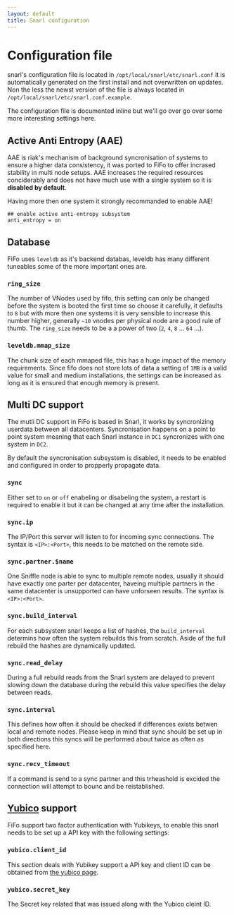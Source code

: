 ```yaml
---
layout: default
title: Snarl configuration
---
```

# Configuration file

snarl's configuration file is located in `/opt/local/snarl/etc/snarl.conf` it is automatically generated on the first install and not overwritten on updates. Non the less the newst version of the file is always located in `/opt/local/snarl/etc/snarl.conf.example`.

The configuration file is documented inline but we'll go over go over some more interesting settings here.

## Active Anti Entropy (AAE)

AAE is riak's mechanism of background syncronisation of systems to ensure a higher data consistency, it was ported to FiFo to offer incrased stability in multi node setups. AAE increases the required resources conciderably and does not have much use with a single system so it is **disabled by default**.

Having more then one system it strongly recommanded to enable AAE!

```
## enable active anti-entropy subsystem
anti_entropy = on
```

## Database

FiFo uses `leveldb` as it's backend databas, leveldb has many different tuneables some of the more important ones are.

### `ring_size`
The number of VNodes used by fifo, this setting can only be changed before the system is booted the first time so choose it carefully, it defaults to `8` but with more then one systems it is very sensible to increase this number higher, generally `~10` vnodes per physical node are a good rule of thumb. The `ring_size` needs to be a a power of two (`2`, `4`, `8` ... `64` ...).

### `leveldb.mmap_size`
The chunk size of each mmaped file, this has a huge impact of the memory requirements. Since fifo does not store lots of data a setting of `1MB` is a valid value for small and medium installations, the settings can be increased as long as it is ensured that enough memory is present.

## Multi DC support
The mutli DC support in FiFo is based in Snarl, it works by syncronizing userdata between all datacenters. Syncronisation happens on a point to point system meaning that each Snarl instance in `DC1` syncronizes with one system in `DC2`.

By default the syncronisation subsystem is disabled, it needs to be enabled and configured in order to propperly propagate data.

### `sync`
Either set to `on` or `off` enabeling or disabeling the system, a restart is required to enable it but it can be changed at any time after the installation.

### `sync.ip`
The IP/Port this server will listen to for incoming sync connections. The syntax is `<IP>:<Port>`, this needs to be matched on the remote side.

### `sync.partner.$name`
One Sniffle node is able to sync to multiple remote nodes, usually it should have exactly one parter per datacenter, haveing multiple partners in the same datacenter is unsupported can have unforseen results. The syntax is `<IP>:<Port>`.

### `sync.build_interval`
For each subsystem snarl keeps a list of hashes, the `build_interval` determins how often the system rebuilds this from scratch. Aside of the full rebuild the hashes are dynamically updated.

### `sync.read_delay`

During a full rebuild reads from the Snarl system are delayed to prevent slowing down the database during the rebuild this value specifies the delay between reads.

### `sync.interval`
This defines how often it should be checked if differences exists betwen local and remote nodes. Please keep in mind that sync should be set up in both directions this syncs will be performed about twice as often as specified here.

### `sync.recv_timeout`
If a command is send to a sync partner and this trheashold is excided the connection will attempt to bounc and be reistablished.


## [Yubico](https://yubico.com/) support
FiFo support two factor authentication with Yubikeys, to enable this snarl needs to be set up a API key with the following settings:

### `yubico.client_id`
This section deals with Yubikey support a API key and client ID can be obtained from [the yubico page](https://upgrade.yubico.com/getapikey/).

### `yubico.secret_key`
The Secret key related that was issued along with the Yubico cleint ID.
